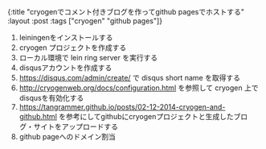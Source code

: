 {:title  "cryogenでコメント付きブログを作ってgithub pagesでホストする"
 :layout :post
 :tags   ["cryogen" "github pages"]}

1. leiningenをインストールする
1. cryogen プロジェクトを作成する
1. ローカル環境で lein ring server を実行する
1. disqusアカウントを作成する
1. https://disqus.com/admin/create/ で disqus short name を取得する
1. http://cryogenweb.org/docs/configuration.html を参照して cryogen 上でdisqusを有効化する
1. https://tangrammer.github.io/posts/02-12-2014-cryogen-and-github.html を参考にしてgithubにcryogenプロジェクトと生成したブログ・サイトをアップロードする
1. github pageへのドメイン割当

